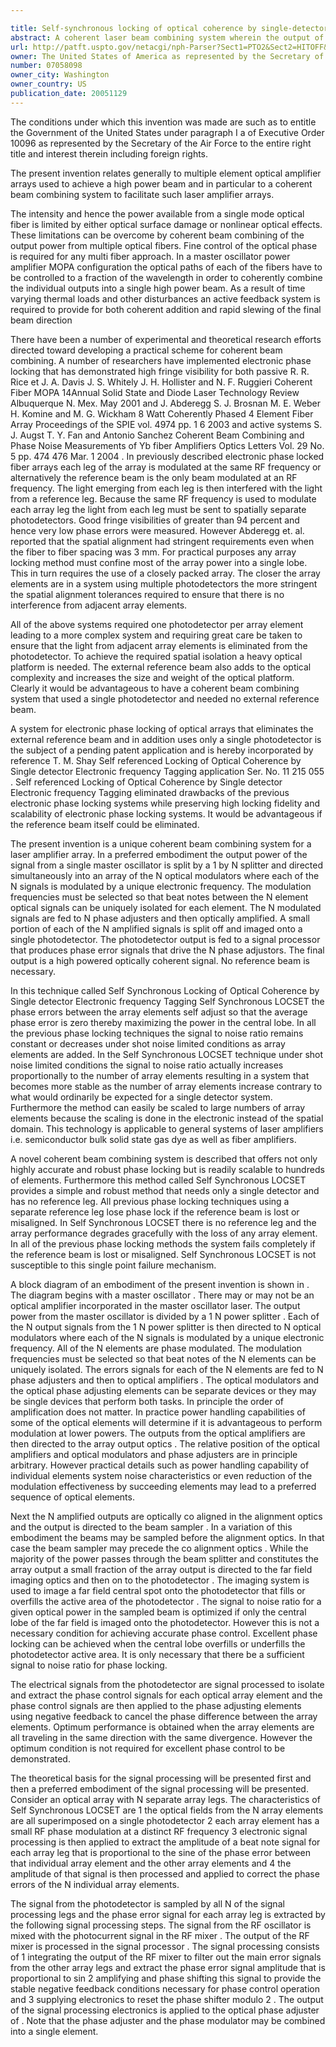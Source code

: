 ```yaml
---

title: Self-synchronous locking of optical coherence by single-detector electronic-frequency tagging
abstract: A coherent laser beam combining system wherein the output of a single master oscillator is split into a plurality of N signals, and the N signals are electronically modulated at unique frequencies. There is no reference signal and all of the signals are passed through phase adjusters. All N signals are optically amplified, aligned and passed through a beam splitter to split off a small sample that is imaged onto a photodetector. The photodetector output is fed to a signal processor that separates the N signals and produces N phase error signals that drive the N phase adjusters resulting in a high-powered optically coherent output signal.
url: http://patft.uspto.gov/netacgi/nph-Parser?Sect1=PTO2&Sect2=HITOFF&p=1&u=%2Fnetahtml%2FPTO%2Fsearch-adv.htm&r=1&f=G&l=50&d=PALL&S1=07058098&OS=07058098&RS=07058098
owner: The United States of America as represented by the Secretary of the Air Force
number: 07058098
owner_city: Washington
owner_country: US
publication_date: 20051129
---
```

The conditions under which this invention was made are such as to entitle the Government of the United States under paragraph I a of Executive Order 10096 as represented by the Secretary of the Air Force to the entire right title and interest therein including foreign rights.

The present invention relates generally to multiple element optical amplifier arrays used to achieve a high power beam and in particular to a coherent beam combining system to facilitate such laser amplifier arrays.

The intensity and hence the power available from a single mode optical fiber is limited by either optical surface damage or nonlinear optical effects. These limitations can be overcome by coherent beam combining of the output power from multiple optical fibers. Fine control of the optical phase is required for any multi fiber approach. In a master oscillator power amplifier MOPA configuration the optical paths of each of the fibers have to be controlled to a fraction of the wavelength in order to coherently combine the individual outputs into a single high power beam. As a result of time varying thermal loads and other disturbances an active feedback system is required to provide for both coherent addition and rapid slewing of the final beam direction

There have been a number of experimental and theoretical research efforts directed toward developing a practical scheme for coherent beam combining. A number of researchers have implemented electronic phase locking that has demonstrated high fringe visibility for both passive R. R. Rice et J. A. Davis J. S. Whitely J. H. Hollister and N. F. Ruggieri Coherent Fiber MOPA 14Annual Solid State and Diode Laser Technology Review Albuquerque N. Mex. May 2001 and J. Abderegg S. J. Brosnan M. E. Weber H. Komine and M. G. Wickham 8 Watt Coherently Phased 4 Element Fiber Array Proceedings of the SPIE vol. 4974 pp. 1 6 2003 and active systems S. J. Augst T. Y. Fan and Antonio Sanchez Coherent Beam Combining and Phase Noise Measurements of Yb fiber Amplifiers Optics Letters Vol. 29 No. 5 pp. 474 476 Mar. 1 2004 . In previously described electronic phase locked fiber arrays each leg of the array is modulated at the same RF frequency or alternatively the reference beam is the only beam modulated at an RF frequency. The light emerging from each leg is then interfered with the light from a reference leg. Because the same RF frequency is used to modulate each array leg the light from each leg must be sent to spatially separate photodetectors. Good fringe visibilities of greater than 94 percent and hence very low phase errors were measured. However Abderegg et. al. reported that the spatial alignment had stringent requirements even when the fiber to fiber spacing was 3 mm. For practical purposes any array locking method must confine most of the array power into a single lobe. This in turn requires the use of a closely packed array. The closer the array elements are in a system using multiple photodetectors the more stringent the spatial alignment tolerances required to ensure that there is no interference from adjacent array elements.

All of the above systems required one photodetector per array element leading to a more complex system and requiring great care be taken to ensure that the light from adjacent array elements is eliminated from the photodetector. To achieve the required spatial isolation a heavy optical platform is needed. The external reference beam also adds to the optical complexity and increases the size and weight of the optical platform. Clearly it would be advantageous to have a coherent beam combining system that used a single photodetector and needed no external reference beam.

A system for electronic phase locking of optical arrays that eliminates the external reference beam and in addition uses only a single photodetector is the subject of a pending patent application and is hereby incorporated by reference T. M. Shay Self referenced Locking of Optical Coherence by Single detector Electronic frequency Tagging application Ser. No. 11 215 055 . Self referenced Locking of Optical Coherence by Single detector Electronic frequency Tagging eliminated drawbacks of the previous electronic phase locking systems while preserving high locking fidelity and scalability of electronic phase locking systems. It would be advantageous if the reference beam itself could be eliminated.

The present invention is a unique coherent beam combining system for a laser amplifier array. In a preferred embodiment the output power of the signal from a single master oscillator is split by a 1 by N splitter and directed simultaneously into an array of the N optical modulators where each of the N signals is modulated by a unique electronic frequency. The modulation frequencies must be selected so that beat notes between the N element optical signals can be uniquely isolated for each element. The N modulated signals are fed to N phase adjusters and then optically amplified. A small portion of each of the N amplified signals is split off and imaged onto a single photodetector. The photodetector output is fed to a signal processor that produces phase error signals that drive the N phase adjustors. The final output is a high powered optically coherent signal. No reference beam is necessary.

In this technique called Self Synchronous Locking of Optical Coherence by Single detector Electronic frequency Tagging Self Synchronous LOCSET the phase errors between the array elements self adjust so that the average phase error is zero thereby maximizing the power in the central lobe. In all the previous phase locking techniques the signal to noise ratio remains constant or decreases under shot noise limited conditions as array elements are added. In the Self Synchronous LOCSET technique under shot noise limited conditions the signal to noise ratio actually increases proportionally to the number of array elements resulting in a system that becomes more stable as the number of array elements increase contrary to what would ordinarily be expected for a single detector system. Furthermore the method can easily be scaled to large numbers of array elements because the scaling is done in the electronic instead of the spatial domain. This technology is applicable to general systems of laser amplifiers i.e. semiconductor bulk solid state gas dye as well as fiber amplifiers.

A novel coherent beam combining system is described that offers not only highly accurate and robust phase locking but is readily scalable to hundreds of elements. Furthermore this method called Self Synchronous LOCSET provides a simple and robust method that needs only a single detector and has no reference leg. All previous phase locking techniques using a separate reference leg lose phase lock if the reference beam is lost or misaligned. In Self Synchronous LOCSET there is no reference leg and the array performance degrades gracefully with the loss of any array element. In all of the previous phase locking methods the system fails completely if the reference beam is lost or misaligned. Self Synchronous LOCSET is not susceptible to this single point failure mechanism.

A block diagram of an embodiment of the present invention is shown in . The diagram begins with a master oscillator . There may or may not be an optical amplifier incorporated in the master oscillator laser. The output power from the master oscillator is divided by a 1 N power splitter . Each of the N output signals from the 1 N power splitter is then directed to N optical modulators where each of the N signals is modulated by a unique electronic frequency. All of the N elements are phase modulated. The modulation frequencies must be selected so that beat notes of the N elements can be uniquely isolated. The errors signals for each of the N elements are fed to N phase adjusters and then to optical amplifiers . The optical modulators and the optical phase adjusting elements can be separate devices or they may be single devices that perform both tasks. In principle the order of amplification does not matter. In practice power handling capabilities of some of the optical elements will determine if it is advantageous to perform modulation at lower powers. The outputs from the optical amplifiers are then directed to the array output optics . The relative position of the optical amplifiers and optical modulators and phase adjusters are in principle arbitrary. However practical details such as power handling capability of individual elements system noise characteristics or even reduction of the modulation effectiveness by succeeding elements may lead to a preferred sequence of optical elements.

Next the N amplified outputs are optically co aligned in the alignment optics and the output is directed to the beam sampler . In a variation of this embodiment the beams may be sampled before the alignment optics. In that case the beam sampler may precede the co alignment optics . While the majority of the power passes through the beam splitter and constitutes the array output a small fraction of the array output is directed to the far field imaging optics and then on to the photodetector . The imaging system is used to image a far field central spot onto the photodetector that fills or overfills the active area of the photodetector . The signal to noise ratio for a given optical power in the sampled beam is optimized if only the central lobe of the far field is imaged onto the photodetector. However this is not a necessary condition for achieving accurate phase control. Excellent phase locking can be achieved when the central lobe overfills or underfills the photodetector active area. It is only necessary that there be a sufficient signal to noise ratio for phase locking.

The electrical signals from the photodetector are signal processed to isolate and extract the phase control signals for each optical array element and the phase control signals are then applied to the phase adjusting elements using negative feedback to cancel the phase difference between the array elements. Optimum performance is obtained when the array elements are all traveling in the same direction with the same divergence. However the optimum condition is not required for excellent phase control to be demonstrated.

The theoretical basis for the signal processing will be presented first and then a preferred embodiment of the signal processing will be presented. Consider an optical array with N separate array legs. The characteristics of Self Synchronous LOCSET are 1 the optical fields from the N array elements are all superimposed on a single photodetector 2 each array element has a small RF phase modulation at a distinct RF frequency 3 electronic signal processing is then applied to extract the amplitude of a beat note signal for each array leg that is proportional to the sine of the phase error between that individual array element and the other array elements and 4 the amplitude of that signal is then processed and applied to correct the phase errors of the N individual array elements.

The signal from the photodetector is sampled by all N of the signal processing legs and the phase error signal for each array leg is extracted by the following signal processing steps. The signal from the RF oscillator is mixed with the photocurrent signal in the RF mixer . The output of the RF mixer is processed in the signal processor . The signal processing consists of 1 integrating the output of the RF mixer to filter out the main error signals from the other array legs and extract the phase error signal amplitude that is proportional to sin 2 amplifying and phase shifting this signal to provide the stable negative feedback conditions necessary for phase control operation and 3 supplying electronics to reset the phase shifter modulo 2 . The output of the signal processing electronics is applied to the optical phase adjuster of . Note that the phase adjuster and the phase modulator may be combined into a single element.


